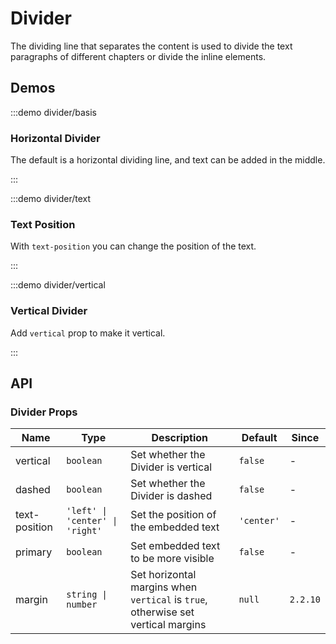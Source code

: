 # Divider

The dividing line that separates the content is used to divide the text paragraphs of different chapters or divide the inline elements.

## Demos

:::demo divider/basis

### Horizontal Divider

The default is a horizontal dividing line, and text can be added in the middle.

:::

:::demo divider/text

### Text Position

With `text-position` you can change the position of the text.

:::

:::demo divider/vertical

### Vertical Divider

Add `vertical` prop to make it vertical.

:::

## API

### Divider Props

| Name          | Type                            | Description                                                                      | Default    | Since    |
| ------------- | ------------------------------- | -------------------------------------------------------------------------------- | ---------- | -------- |
| vertical      | `boolean`                       | Set whether the Divider is vertical                                              | `false`    | -        |
| dashed        | `boolean`                       | Set whether the Divider is dashed                                                | `false`    | -        |
| text-position | `'left' \| 'center' \| 'right'` | Set the position of the embedded text                                            | `'center'` | -        |
| primary       | `boolean`                       | Set embedded text to be more visible                                             | `false`    | -        |
| margin        | `string \| number`              | Set horizontal margins when `vertical` is `true`, otherwise set vertical margins | `null`     | `2.2.10` |
